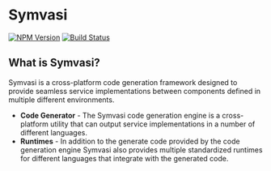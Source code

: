 # Symvasi

[![NPM Version](https://img.shields.io/npm/v/symvasi.svg)](https://www.npmjs.com/package/symvasi)
[![Build Status](https://travis-ci.org/jlekie/symvasi.svg?branch=master)](https://travis-ci.org/jlekie/symvasi)

## What is Symvasi?
Symvasi is a cross-platform code generation framework designed to provide seamless service implementations between components
defined in multiple different environments.

- **Code Generator** - The Symvasi code generation engine is a cross-platform utility that can output service implementations in a
number of different languages.
- **Runtimes** - In addition to the generate code provided by the code generation engine Symvasi also provides multiple standardized
runtimes for different languages that integrate with the generated code.